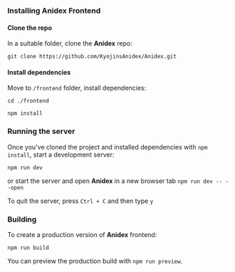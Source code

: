 ### Installing Anidex Frontend

#### Clone the repo

In a suitable folder, clone the **Anidex** repo:

` git clone https://github.com/KyojinsAnidex/Anidex.git `

#### Install dependencies

Move to ` /frontend ` folder, install dependencies:

` cd ./frontend `

` npm install `

### Running the server

Once you've cloned the project and installed dependencies with `npm install`, start a development server:

` npm run dev `

or start the server and open **Anidex** in a new browser tab
` npm run dev -- --open `

To quit the server, press ` Ctrl + C ` and then type ` y `

### Building

To create a production version of **Anidex** frontend:

` npm run build `

You can preview the production build with `npm run preview`.

